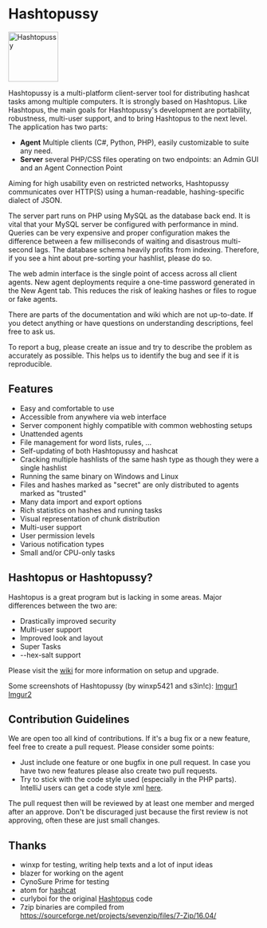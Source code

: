 # Hashtopussy

<img src="https://github.com/s3inlc/hashtopussy/blob/master/src/static/logo.png" alt='Hashtopussy' width="100">


Hashtopussy is a multi-platform client-server tool for distributing hashcat tasks among multiple computers. It is strongly based on Hashtopus.
Like Hashtopus, the main goals for Hashtopussy's development are portability, robustness, multi-user support, and to bring Hashtopus to the next level.
The application has two parts:

- **Agent** Multiple clients (C#, Python, PHP), easily customizable to suite any need.
- **Server** several PHP/CSS files operating on two endpoints: an Admin GUI and an Agent Connection Point

Aiming for high usability even on restricted networks, Hashtopussy communicates over HTTP(S) using a human-readable, hashing-specific dialect of JSON.

The server part runs on PHP using MySQL as the database back end. It is vital that your MySQL server be configured with performance in mind. Queries can be very expensive and proper configuration makes the difference between a few milliseconds of waiting and disastrous multi-second lags. The database schema heavily profits from indexing. Therefore, if you see a hint about pre-sorting your hashlist, please do so.

The web admin interface is the single point of access across all client agents. New agent deployments require a one-time password generated in the New Agent tab. This reduces the risk of leaking hashes or files to rogue or fake agents.

There are parts of the documentation and wiki which are not up-to-date. If you detect anything or have questions on understanding descriptions, feel free to ask us.

To report a bug, please create an issue and try to describe the problem as accurately as possible. This helps us to identify the bug and see if it is reproducible.

## Features

- Easy and comfortable to use
- Accessible from anywhere via web interface
- Server component highly compatible with common webhosting setups
- Unattended agents
- File management for word lists, rules, ...
- Self-updating of both Hashtopussy and hashcat
- Cracking multiple hashlists of the same hash type as though they were a single hashlist
- Running the same binary on Windows and Linux
- Files and hashes marked as "secret" are only distributed to agents marked as "trusted"
- Many data import and export options
- Rich statistics on hashes and running tasks
- Visual representation of chunk distribution
- Multi-user support
- User permission levels
- Various notification types
- Small and/or CPU-only tasks

## Hashtopus or Hashtopussy?

Hashtopus is a great program but is lacking in some areas. Major differences between the two are:

- Drastically improved security
- Multi-user support
- Improved look and layout
- Super Tasks
- --hex-salt support

Please visit the [wiki](https://github.com/s3inlc/hashtopussy/wiki) for more information on setup and upgrade.

Some screenshots of Hashtopussy (by winxp5421 and s3in!c): [Imgur1](http://imgur.com/gallery/Fj0s0) [Imgur2](http://imgur.com/gallery/LzTsI)

## Contribution Guidelines

We are open too all kind of contributions. If it's a bug fix or a new feature, feel free to create a pull request. Please consider some points:

* Just include one feature or one bugfix in one pull request. In case you have two new features please also create two pull requests.
* Try to stick with the code style used (especially in the PHP parts). IntelliJ users can get a code style xml [here](https://gist.github.com/s3inlc/226ed78b05eb6dc8f60f18d6fd310d74).

The pull request then will be reviewed by at least one member and merged after an approve. Don't be discuraged just because the first review is not approving, often these are just small changes.

## Thanks

* winxp for testing, writing help texts and a lot of input ideas
* blazer for working on the agent
* CynoSure Prime for testing
* atom for [hashcat](https://github.com/hashcat/hashcat)
* curlyboi for the original [Hashtopus](https://github.com/curlyboi/hashtopus) code
* 7zip binaries are compiled from https://sourceforge.net/projects/sevenzip/files/7-Zip/16.04/
